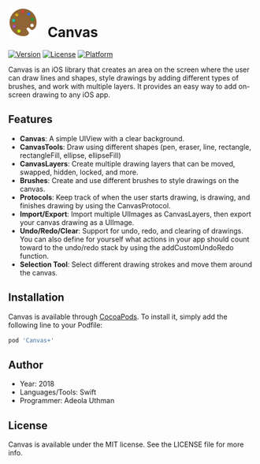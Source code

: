 # <img src="https://github.com/Authman2/Canvas/blob/master/CanvasLogo.png" width='60px' height='60px' /> &nbsp; Canvas

[![Version](https://img.shields.io/cocoapods/v/Canvas.svg?style=flat)](http://cocoapods.org/pods/Canvas+)
[![License](https://img.shields.io/cocoapods/l/Canvas.svg?style=flat)](http://cocoapods.org/pods/Canvas+)
[![Platform](https://img.shields.io/cocoapods/p/Canvas.svg?style=flat)](http://cocoapods.org/pods/Canvas+)

Canvas is an iOS library that creates an area on the screen where the user can draw lines and shapes, style drawings by adding different types of brushes, and work with multiple layers. It provides an easy way to add on-screen drawing to any iOS app.

## Features
- **Canvas**: A simple UIView with a clear background.
- **CanvasTools**: Draw using different shapes (pen, eraser, line, rectangle, rectangleFill, ellipse, ellipseFill)
- **CanvasLayers**: Create multiple drawing layers that can be moved, swapped, hidden, locked, and more.
- **Brushes**: Create and use different brushes to style drawings on the canvas.
- **Protocols**: Keep track of when the user starts drawing, is drawing, and finishes drawing by using the CanvasProtocol.
- **Import/Export**: Import multiple UIImages as CanvasLayers, then export your canvas drawing as a UIImage.
- **Undo/Redo/Clear**: Support for undo, redo, and clearing of drawings. You can also define for yourself what actions in your app should count toward to the undo/redo stack by using the addCustomUndoRedo function.
- **Selection Tool**: Select different drawing strokes and move them around the canvas.

## Installation

Canvas is available through [CocoaPods](http://cocoapods.org). To install
it, simply add the following line to your Podfile:

```ruby
pod 'Canvas+'
```

## Author
- Year: 2018
- Languages/Tools: Swift
- Programmer: Adeola Uthman

## License

Canvas is available under the MIT license. See the LICENSE file for more info.


